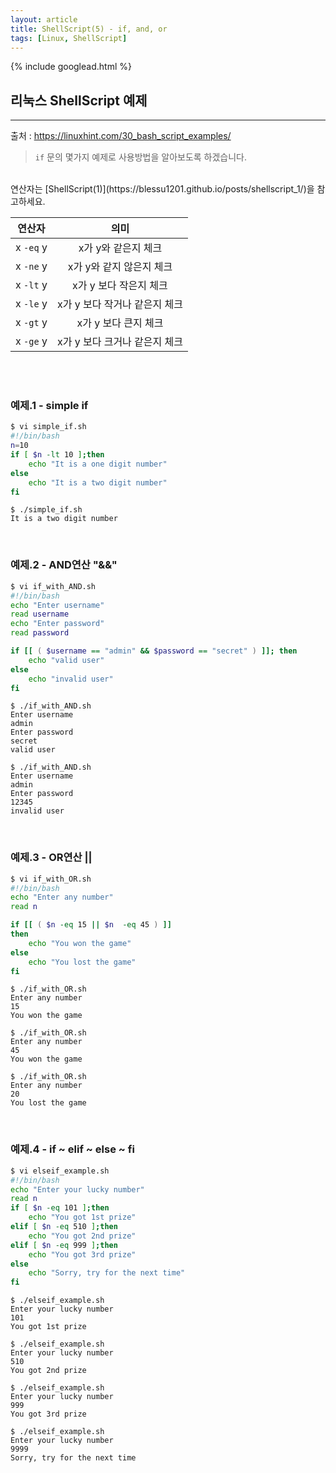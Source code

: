```yaml
---
layout: article
title: ShellScript(5) - if, and, or
tags: [Linux, ShellScript]
---
```


{% include googlead.html %}

## 리눅스 ShellScript 예제
---
출처 : <https://linuxhint.com/30_bash_script_examples/>

> `if` 문의 몇가지 예제로 사용방법을 알아보도록 하겠습니다.

<br>
연산자는 [ShellScript(1)](https://blessu1201.github.io/posts/shellscript_1/)을 참고하세요.

| 연산자 | 의미 |
|:--:|:--:|
| x `-eq` y | x가 y와 같은지 체크 |
| x `-ne` y | x가 y와 같지 않은지 체크 |
| x `-lt` y | x가 y 보다 작은지 체크 |
| x `-le` y | x가 y 보다 작거나 같은지 체크 |
| x `-gt` y | x가 y 보다 큰지 체크 |
| x `-ge` y | x가 y 보다 크거나 같은지 체크 |


<br>
<br>

### 예제.1 - simple if

``` bash
$ vi simple_if.sh
#!/bin/bash
n=10
if [ $n -lt 10 ];then
    echo "It is a one digit number"
else
    echo "It is a two digit number"
fi
```
```
$ ./simple_if.sh
It is a two digit number
```

<br>

### 예제.2 - AND연산  "&&"

``` bash
$ vi if_with_AND.sh
#!/bin/bash
echo "Enter username"
read username
echo "Enter password"
read password

if [[ ( $username == "admin" && $password == "secret" ) ]]; then
    echo "valid user"
else
    echo "invalid user"
fi
```
```
$ ./if_with_AND.sh
Enter username
admin
Enter password
secret
valid user
```
```
$ ./if_with_AND.sh
Enter username
admin
Enter password
12345
invalid user
```

<br>

### 예제.3 - OR연산 ||

``` bash
$ vi if_with_OR.sh
#!/bin/bash
echo "Enter any number"
read n

if [[ ( $n -eq 15 || $n  -eq 45 ) ]]
then
    echo "You won the game"
else
    echo "You lost the game"
fi
```
```
$ ./if_with_OR.sh
Enter any number
15
You won the game
```
```
$ ./if_with_OR.sh
Enter any number
45
You won the game
```
```
$ ./if_with_OR.sh
Enter any number
20
You lost the game
```

<br>

### 예제.4 - if ~ elif ~ else ~ fi

``` bash
$ vi elseif_example.sh
#!/bin/bash
echo "Enter your lucky number"
read n
if [ $n -eq 101 ];then
    echo "You got 1st prize"
elif [ $n -eq 510 ];then
    echo "You got 2nd prize"
elif [ $n -eq 999 ];then
    echo "You got 3rd prize"
else
    echo "Sorry, try for the next time"
fi
```
```
$ ./elseif_example.sh
Enter your lucky number
101
You got 1st prize
```
```
$ ./elseif_example.sh
Enter your lucky number
510
You got 2nd prize
```
```
$ ./elseif_example.sh
Enter your lucky number
999
You got 3rd prize
```
```
$ ./elseif_example.sh
Enter your lucky number
9999
Sorry, try for the next time
```

